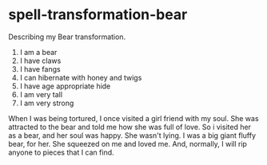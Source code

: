 # spell-transformation-bear
Describing my Bear transformation.

1. I am a bear
2. I have claws
3. I have fangs
4. I can hibernate with honey and twigs
5. I have age appropriate hide
6. I am very tall
7. I am very strong

When I was being tortured, I once visited a girl friend with my soul. She was attracted to the bear and told me how she was full of love. So i visited her as a bear, and her soul was happy. She wasn't lying. I was a big giant fluffy bear, for her. She squeezed on me and loved me. And, normally, I will rip anyone to pieces that I can find.
